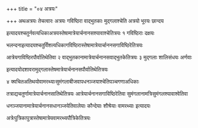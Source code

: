 +++
title = "०४ अत्रयः"

+++
अथअत्रयः तेचत्वारः अत्रयः गविष्ठिरा वाद्भुतकाः मुद्गलाश्चेति अत्रयो भूरयः छान्दय

इत्यादयश्चतुर्नवत्यधिकाअत्रयस्तेषामात्रेयार्चनानसश्यावाश्चेतित्रयः १ गविष्ठिराः दक्षयः

भलन्दनाइत्यादयश्चतुर्विंशत्यधिकागविष्ठिरास्तेषामात्रेयार्चाननसगाविष्ठिरेतित्रयः

आत्रेयगाविष्ठिरपौर्वातिथेतिवा २ वाद्भुतकानामात्रेयार्चनानसवाद्भुतकेतित्रयः ३ मुद्गलाः शालिसंधयः अर्णवाः

इत्यादयोदशावरामुद्गलास्तेषमात्रेयार्चनानसपौर्वातिथेतित्रयः

४ क्वचितअतिथयोवामरथ्याःसुमंगलाबीजवापधनञ्जयाश्चेतिपञ्चगणाअधिकाः

तत्राद्यचतुर्णामात्रेयार्चनानसातिथेतित्रयः आत्रेयार्चनानसगाविष्ठिरेतिवा सुमंगलानामत्रिसुमंगलश्यावाश्वेतिवा

धनञ्जयानामात्रेयार्चनानसधानञ्जयेतिवालेयाः कौन्देयाः शौश्रेयाः वामरथ्याः इत्यादयः

अत्रेःपुत्रिकापुत्रास्तेषामात्रेयवामरथ्यपौत्रिकेतित्रयः

